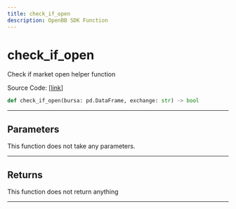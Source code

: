 ```yaml
---
title: check_if_open
description: OpenBB SDK Function
---
```


# check_if_open

Check if market open helper function

Source Code: [[link](https://github.com/OpenBB-finance/OpenBBTerminal/tree/main/openbb_terminal/stocks/tradinghours/bursa_model.py#L156)]

```python
def check_if_open(bursa: pd.DataFrame, exchange: str) -> bool
```
---
## Parameters

This function does not take any parameters.

---
## Returns

This function does not return anything

---
